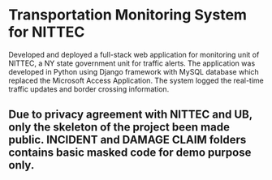 # Transportation Monitoring System for NITTEC

Developed and deployed a full-stack web application for monitoring unit of NITTEC, a NY state government unit for traffic alerts. The application was developed in Python using Django framework with MySQL database which replaced the Microsoft Access Application. The system logged the real-time traffic updates and border crossing information.

## Due to privacy agreement with NITTEC and UB, only the skeleton of the project been made public. INCIDENT and DAMAGE CLAIM folders contains basic masked code for demo purpose only.
